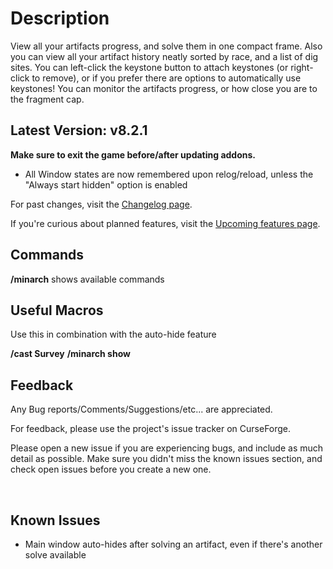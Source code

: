 # Description

View all your artifacts progress, and solve them in one compact frame. Also you can view all your artifact history neatly sorted by race, and a list of dig sites. You can left-click the keystone button to attach keystones (or right-click to remove), or if you prefer there are options to automatically use keystones! You can monitor the artifacts progress, or how close you are to the fragment cap.

## Latest Version: v8.2.1
**Make sure to exit the game before/after updating addons.**

- All Window states are now remembered upon relog/reload, unless the "Always start hidden" option is enabled

For past changes, visit the [Changelog page](https://wow.curseforge.com/projects/minimal-archaeology/pages/minimal-archaeology/changelog).

If you're curious about planned features, visit the [Upcoming features page](https://wow.curseforge.com/projects/minimal-archaeology/pages/minimal-archaeology/upcoming-features).

## Commands
**/minarch**
shows available commands

## Useful Macros
Use this in combination with the auto-hide feature

**/cast Survey**
**/minarch show**

## Feedback
Any Bug reports/Comments/Suggestions/etc... are appreciated.

For feedback, please use the project's issue tracker on CurseForge.

Please open a new issue if you are experiencing bugs, and include as much detail as possible. Make sure you didn't miss the known issues section, and check open issues before you create a new one.

 
## Known Issues
- Main window auto-hides after solving an artifact, even if there's another solve available
 